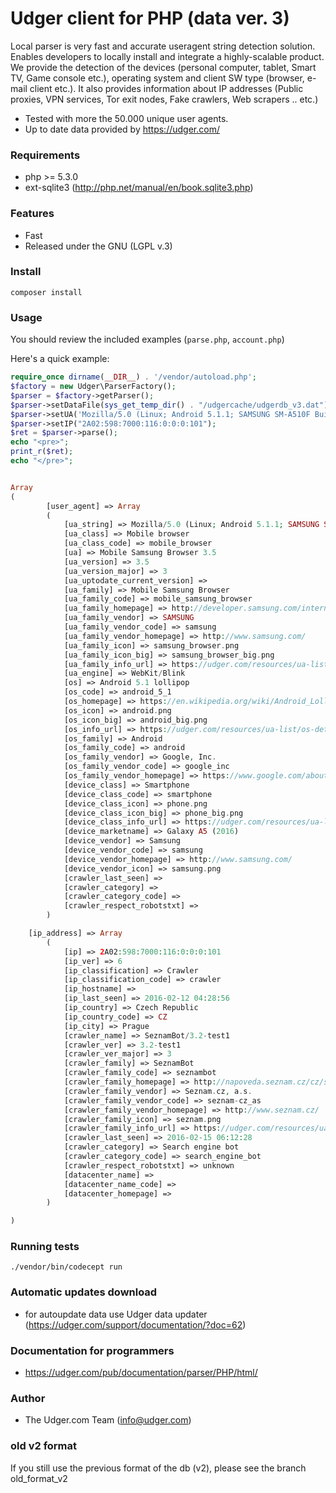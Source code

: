 # Udger client for PHP (data ver. 3)
Local parser is very fast and accurate useragent string detection solution. Enables developers to locally install and integrate a highly-scalable product.
We provide the detection of the devices (personal computer, tablet, Smart TV, Game console etc.), operating system and client SW type (browser, e-mail client etc.).
It also provides information about IP addresses (Public proxies, VPN services, Tor exit nodes, Fake crawlers, Web scrapers .. etc.)

- Tested with more the 50.000 unique user agents.
- Up to date data provided by https://udger.com/

### Requirements
 - php >= 5.3.0
 - ext-sqlite3 (http://php.net/manual/en/book.sqlite3.php)

### Features
- Fast
- Released under the GNU (LGPL v.3)

### Install

    composer install

### Usage
You should review the included examples (`parse.php`, `account.php`)

Here's a quick example:

```php
require_once dirname(__DIR__) . '/vendor/autoload.php';
$factory = new Udger\ParserFactory();
$parser = $factory->getParser();
$parser->setDataFile(sys_get_temp_dir() . "/udgercache/udgerdb_v3.dat");     
$parser->setUA('Mozilla/5.0 (Linux; Android 5.1.1; SAMSUNG SM-A510F Build/LMY47X) AppleWebKit/537.36 (KHTML, like Gecko) SamsungBrowser/3.5 Chrome/38.0.2125.102 Mobile Safari/537.36');
$parser->setIP("2A02:598:7000:116:0:0:0:101");
$ret = $parser->parse();
echo "<pre>";
print_r($ret);
echo "</pre>";


Array
(
        [user_agent] => Array
        (
            [ua_string] => Mozilla/5.0 (Linux; Android 5.1.1; SAMSUNG SM-A510F Build/LMY47X) AppleWebKit/537.36 (KHTML, like Gecko) SamsungBrowser/3.5 Chrome/38.0.2125.102 Mobile Safari/537.36
            [ua_class] => Mobile browser
            [ua_class_code] => mobile_browser
            [ua] => Mobile Samsung Browser 3.5
            [ua_version] => 3.5
            [ua_version_major] => 3
            [ua_uptodate_current_version] => 
            [ua_family] => Mobile Samsung Browser
            [ua_family_code] => mobile_samsung_browser
            [ua_family_homepage] => http://developer.samsung.com/internet
            [ua_family_vendor] => SAMSUNG
            [ua_family_vendor_code] => samsung
            [ua_family_vendor_homepage] => http://www.samsung.com/
            [ua_family_icon] => samsung_browser.png
            [ua_family_icon_big] => samsung_browser_big.png
            [ua_family_info_url] => https://udger.com/resources/ua-list/browser-detail?browser=Mobile Samsung Browser
            [ua_engine] => WebKit/Blink
            [os] => Android 5.1 lollipop
            [os_code] => android_5_1
            [os_homepage] => https://en.wikipedia.org/wiki/Android_Lollipop
            [os_icon] => android.png
            [os_icon_big] => android_big.png
            [os_info_url] => https://udger.com/resources/ua-list/os-detail?os=Android 5.1 lollipop
            [os_family] => Android
            [os_family_code] => android
            [os_family_vendor] => Google, Inc.
            [os_family_vendor_code] => google_inc
            [os_family_vendor_homepage] => https://www.google.com/about/company/
            [device_class] => Smartphone
            [device_class_code] => smartphone
            [device_class_icon] => phone.png
            [device_class_icon_big] => phone_big.png
            [device_class_info_url] => https://udger.com/resources/ua-list/device-detail?device=Smartphone
            [device_marketname] => Galaxy A5 (2016)
            [device_vendor] => Samsung
            [device_vendor_code] => samsung
            [device_vendor_homepage] => http://www.samsung.com/
            [device_vendor_icon] => samsung.png
            [crawler_last_seen] => 
            [crawler_category] => 
            [crawler_category_code] => 
            [crawler_respect_robotstxt] => 
        )

    [ip_address] => Array
        (
            [ip] => 2A02:598:7000:116:0:0:0:101
            [ip_ver] => 6
            [ip_classification] => Crawler
            [ip_classification_code] => crawler
            [ip_hostname] => 
            [ip_last_seen] => 2016-02-12 04:28:56
            [ip_country] => Czech Republic
            [ip_country_code] => CZ
            [ip_city] => Prague
            [crawler_name] => SeznamBot/3.2-test1
            [crawler_ver] => 3.2-test1
            [crawler_ver_major] => 3
            [crawler_family] => SeznamBot
            [crawler_family_code] => seznambot
            [crawler_family_homepage] => http://napoveda.seznam.cz/cz/seznambot.html
            [crawler_family_vendor] => Seznam.cz, a.s.
            [crawler_family_vendor_code] => seznam-cz_as
            [crawler_family_vendor_homepage] => http://www.seznam.cz/
            [crawler_family_icon] => seznam.png
            [crawler_family_info_url] => https://udger.com/resources/ua-list/bot-detail?bot=SeznamBot#id12590
            [crawler_last_seen] => 2016-02-15 06:12:28
            [crawler_category] => Search engine bot
            [crawler_category_code] => search_engine_bot
            [crawler_respect_robotstxt] => unknown
            [datacenter_name] => 
            [datacenter_name_code] => 
            [datacenter_homepage] => 
        )

)
```



### Running tests  
    ./vendor/bin/codecept run

### Automatic updates download
- for autoupdate data use Udger data updater (https://udger.com/support/documentation/?doc=62)

### Documentation for programmers
- https://udger.com/pub/documentation/parser/PHP/html/

### Author
- The Udger.com Team (info@udger.com)
                
### old v2 format
If you still use the previous format of the db (v2), please see the branch old_format_v2   
